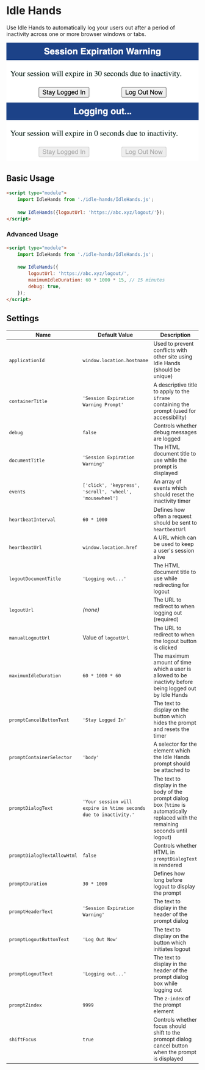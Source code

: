 # Idle Hands

Use Idle Hands to automatically log your users out after a period of inactivity
across one or more browser windows or tabs.

![Idle Hands dialog](preview.png)
![Idle Hands logging out dialog](logging-out-preview.png)

## Basic Usage

```html
<script type="module">
    import IdleHands from './idle-hands/IdleHands.js';

    new IdleHands({logoutUrl: 'https://abc.xyz/logout/'});
</script>
```

### Advanced Usage

```html
<script type="module">
    import IdleHands from './idle-hands/IdleHands.js';

    new IdleHands({
        logoutUrl: 'https://abc.xyz/logout/',
        maximumIdleDuration: 60 * 1000 * 15, // 15 minutes
        debug: true,
    });
</script>
```

## Settings

| Name                          | Default Value                                                    | Description                                                                                                                          |
|-------------------------------|------------------------------------------------------------------|--------------------------------------------------------------------------------------------------------------------------------------|
| `applicationId`               | `window.location.hostname`                                       | Used to prevent conflicts with other site using Idle Hands (should be unique)                                                        |
| `containerTitle`              | `'Session Expiration Warning Prompt'`                            | A descriptive title to apply to the `iframe` containing the prompt (used for accessibility)                                          |
| `debug`                       | `false`                                                          | Controls whether debug messages are logged                                                                                           |
| `documentTitle`               | `'Session Expiration Warning'`                                   | The HTML document title to use while the prompt is displayed                                                                         |
| `events`                      | `['click', 'keypress', 'scroll', 'wheel', 'mousewheel']`         | An array of events which should reset the inactivity timer                                                                           |
| `heartbeatInterval`           | `60 * 1000`                                                      | Defines how often a request should be sent to `heartbeatUrl`                                                                         |
| `heartbeatUrl`                | `window.location.href`                                           | A URL which can be used to keep a user's session alive                                                                               |
| `logoutDocumentTitle`         | `'Logging out...'`                                               | The HTML document title to use while redirecting for logout                                                                          |
| `logoutUrl`                   | *(none)*                                                         | The URL to redirect to when logging out (required)                                                                                   |
| `manualLogoutUrl`             | Value of `logoutUrl`                                             | The URL to redirect to when the logout button is clicked                                                                             |
| `maximumIdleDuration`         | `60 * 1000 * 60`                                                 | The maximum amount of time which a user is allowed to be inactivty before being logged out by Idle Hands                             |
| `promptCancelButtonText`      | `'Stay Logged In'`                                               | The text to display on the button which hides the prompt and resets the timer                                                        |
| `promptContainerSelector`     | `'body'`                                                         | A selector for the element which the Idle Hands prompt should be attached to                                                         |
| `promptDialogText`            | `'Your session will expire in %time seconds due to inactivity.'` | The text to display in the body of the prompt dialog box (`%time` is automatically replaced with the remaining seconds until logout) |
| `promptDialogTextAllowHtml`   | `false`                                                          | Controls whether HTML in `promptDialogText` is rendered                                                                              |
| `promptDuration`              | `30 * 1000`                                                      | Defines how long before logout to display the prompt                                                                                 |
| `promptHeaderText`            | `'Session Expiration Warning'`                                   | The text to display in the header of the prompt dialog                                                                               |
| `promptLogoutButtonText`      | `'Log Out Now'`                                                  | The text to display on the button which initiates logout                                                                             |
| `promptLogoutText`            | `'Logging out...'`                                               | The text to display in the header of the prompt dialog box while logging out                                                         |
| `promptZindex`                | `9999`                                                           | The `z-index` of the prompt element                                                                                                  |
| `shiftFocus`                  | `true`                                                           | Controls whether focus should shift to the promopt dialog cancel button when the prompt is displayed                                 |
